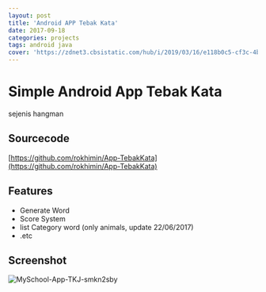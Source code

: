 ```yaml
---
layout: post
title: 'Android APP Tebak Kata'
date: 2017-09-18
categories: projects
tags: android java
cover: 'https://zdnet3.cbsistatic.com/hub/i/2019/03/16/e118b0c5-cf3c-4bdb-be71-103228677b25/966244d1205becf3dd9a1af76b8d869a/android-logo.png'
---
```

# Simple Android App Tebak Kata
sejenis hangman

## Sourcecode
[https://github.com/rokhimin/App-TebakKata](https://github.com/rokhimin/App-TebakKata)

## Features
- Generate Word
- Score System
- list Category word (only animals, update 22/06/2017)
- .etc

## Screenshot

![MySchool-App-TKJ-smkn2sby](https://github.com/rokhimn/App-SimpleTebakKata/blob/master/ss/ss.jpg?raw=true)









